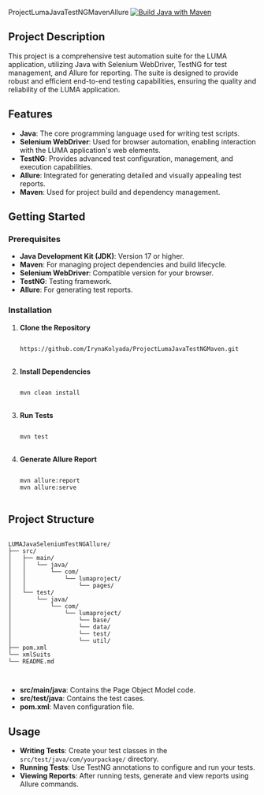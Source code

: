 ProjectLumaJavaTestNGMavenAllure
[![Build Java with Maven](https://github.com/IrynaKolyada/ProjectLumaJavaTestNGMaven/actions/workflows/build.yml/badge.svg)](https://github.com/IrynaKolyada/ProjectLumaJavaTestNGMaven/actions/workflows/build.yml)

<!DOCTYPE html>
<html lang="en">
<head>
    <meta charset="UTF-8">
    <meta name="viewport" content="width=device-width, initial-scale=1.0">
</head>
<body>

<h2>Project Description</h2>
<p>This project is a comprehensive test automation suite for the LUMA application, utilizing Java with Selenium WebDriver, TestNG for test management, and Allure for reporting. The suite is designed to provide robust and efficient end-to-end testing capabilities, ensuring the quality and reliability of the LUMA application.</p>

<h2>Features</h2>
<ul>
    <li><strong>Java</strong>: The core programming language used for writing test scripts.</li>
    <li><strong>Selenium WebDriver</strong>: Used for browser automation, enabling interaction with the LUMA application's web elements.</li>
    <li><strong>TestNG</strong>: Provides advanced test configuration, management, and execution capabilities.</li>
    <li><strong>Allure</strong>: Integrated for generating detailed and visually appealing test reports.</li>
    <li><strong>Maven</strong>: Used for project build and dependency management.</li>
</ul>

<h2>Getting Started</h2>

<h3>Prerequisites</h3>
<ul>
    <li><strong>Java Development Kit (JDK)</strong>: Version 17 or higher.</li>
    <li><strong>Maven</strong>: For managing project dependencies and build lifecycle.</li>
    <li><strong>Selenium WebDriver</strong>: Compatible version for your browser.</li>
    <li><strong>TestNG</strong>: Testing framework.</li>
    <li><strong>Allure</strong>: For generating test reports.</li>
</ul>

<h3>Installation</h3>
<ol>
<li><strong>Clone the Repository</strong>
<pre>
<code>
https://github.com/IrynaKolyada/ProjectLumaJavaTestNGMaven.git
</code>
</pre>
</li>

<li><strong>Install Dependencies</strong>
<pre>
<code>
mvn clean install
</code>
</pre>
</li>

<li><strong>Run Tests</strong>
<pre>
<code>
mvn test
</code>
</pre>
</li>

<li><strong>Generate Allure Report</strong>
<pre>
<code>
mvn allure:report
mvn allure:serve
</code>
</pre>
</li>
</ol>

<h2>Project Structure</h2>
<pre>
<code>
LUMAJavaSeleniumTestNGAllure/
├── src/
│   ├── main/
│   │   └── java/
│   │       └── com/
│   │           └── lumaproject/
│   │               └── pages/
│   └── test/
│       └── java/
│           └── com/
│               └── lumaproject/
│                   └── base/
│                   └── data/
│                   └── test/
│                   └── util/
├── pom.xml
└── xmlSuits
└── README.md

 </code>
</pre>
<ul>
    <li><strong>src/main/java</strong>: Contains the Page Object Model code.</li>
    <li><strong>src/test/java</strong>: Contains the test cases.</li>
    <li><strong>pom.xml</strong>: Maven configuration file.</li>
</ul>

<h2>Usage</h2>
<ul>
    <li><strong>Writing Tests</strong>: Create your test classes in the <code>src/test/java/com/yourpackage/</code> directory.</li>
    <li><strong>Running Tests</strong>: Use TestNG annotations to configure and run your tests.</li>
    <li><strong>Viewing Reports</strong>: After running tests, generate and view reports using Allure commands.</li>
</ul>


</body>
</html>
